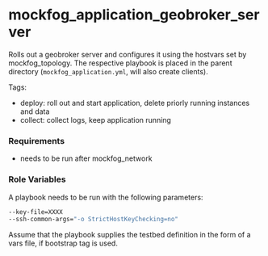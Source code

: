mockfog_application_geobroker_server
=========

Rolls out a geobroker server and configures it using the hostvars set by mockfog_topology.
The respective playbook is placed in the parent directory (`mockfog_application.yml`, will also create clients).

Tags:
- deploy: roll out and start application, delete priorly running instances and data
- collect: collect logs, keep application running

### Requirements

- needs to be run after mockfog_network

### Role Variables

A playbook needs to be run with the following parameters:
```bash
--key-file=XXXX
--ssh-common-args="-o StrictHostKeyChecking=no"
```

Assume that the playbook supplies the testbed definition in the form of a vars file, if bootstrap tag is used.
